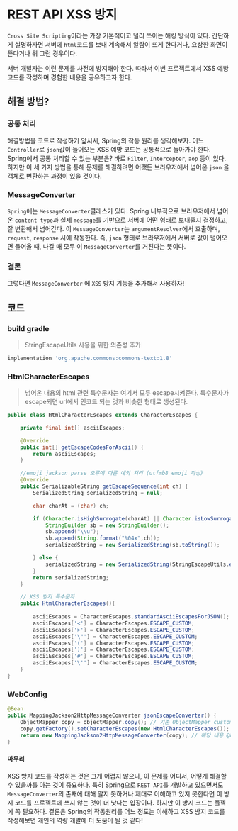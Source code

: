 # REST API XSS 방지
```Cross Site Scripting```이라는 가장 기본적이고 널리 쓰이는 해킹 방식이 있다. 간단하게 설명하자면 서버에 ```html```코드를 보내 계속해서 알람이 뜨게 한다거나, 요상한 화면이 뜬다거나 뭐 그런 경우이다. 

서버 개발자는 이런 문제를 사전에 방지해야 한다. 따라서 이번 프로젝트에서 XSS 예방 코드를 작성하며 경험한 내용을 공유하고자 한다. 

## 해결 방법?
### 공통 처리
해결방법을 코드로 작성하기 앞서서, Spring의 작동 원리를 생각해보자. 어느 ```Controller```로 ```json```값이 들어오든 XSS 예방 코드는 공통적으로 돌아가야 한다. Spring에서 공통 처리할 수 있는 부분은? 바로 ```Filter```, ```Intercepter```, ```aop``` 등이 있다. 하지만 이 세 가지 방법을 통해 문제를 해결하려면 어쨌든 브라우저에서 넘어온 ```json``` 을 객체로 변환하는 과정이 있을 것이다. 

### MessageConverter
```Spring```에는 ```MessageConverter```클래스가 있다. Spring 내부적으로 브라우저에서 넘어온 ```content type```과 실제 ```message```를 기반으로 서버에 어떤 형태로 보내줄지 결정하고, 잘 변환해서 넘어간다. 이 ```MessageConverter```는 ```argumentResolver```에서 호출하며, ```request```, ```response``` 시에 작동한다. 즉, ```json``` 형태로 브라우저에서 서버로 값이 넘어오면 들어올 때, 나갈 때 모두 이 ```MessageConverter```를 거친다는 뜻이다.

### 결론
 그렇다면 ```MessageConverter``` 에 ```XSS``` 방지 기능을 추가해서 사용하자! 

## 코드
### build gradle
> StringEscapeUtils 사용을 위한 의존성 추가
```groovy
implementation 'org.apache.commons:commons-text:1.8'
```
### HtmlCharacterEscapes
> 넘어온 내용의 html 관련 특수문자는 여기서 모두 escape시켜준다. 특수문자가 escape되면 url에서 인코드 되는 것과 비슷한 형태로 생성된다.
```java
public class HtmlCharacterEscapes extends CharacterEscapes {

	private final int[] asciiEscapes;

	@Override
	public int[] getEscapeCodesForAscii() {
		return asciiEscapes;
	}

	//emoji jackson parse 오류에 따른 예외 처리 (utfmb8 emoji 파싱)
	@Override
	public SerializableString getEscapeSequence(int ch) {
		SerializedString serializedString = null;

		char charAt = (char) ch;

		if (Character.isHighSurrogate(charAt) || Character.isLowSurrogate(charAt)) {
			StringBuilder sb = new StringBuilder();
			sb.append("\\u");
			sb.append(String.format("%04x",ch));
			serializedString = new SerializedString(sb.toString());

		} else {
			serializedString = new SerializedString(StringEscapeUtils.escapeHtml4(Character.toString(charAt)));
		}
		return serializedString;
	}

	// XSS 방지 특수문자
	public HtmlCharacterEscapes(){
	
		asciiEscapes = CharacterEscapes.standardAsciiEscapesForJSON();
		asciiEscapes['<'] = CharacterEscapes.ESCAPE_CUSTOM;
		asciiEscapes['>'] = CharacterEscapes.ESCAPE_CUSTOM;
		asciiEscapes['\"'] = CharacterEscapes.ESCAPE_CUSTOM;
		asciiEscapes['('] = CharacterEscapes.ESCAPE_CUSTOM;
		asciiEscapes[')'] = CharacterEscapes.ESCAPE_CUSTOM;
		asciiEscapes['#'] = CharacterEscapes.ESCAPE_CUSTOM;
		asciiEscapes['\''] = CharacterEscapes.ESCAPE_CUSTOM;
	}
}
```

### WebConfig
```java
@Bean
public MappingJackson2HttpMessageConverter jsonEscapeConverter() {
	ObjectMapper copy = objectMapper.copy(); // 기존 ObjectMapper customize한 내용 copy
	copy.getFactory().setCharacterEscapes(new HtmlCharacterEscapes()); // 작성한 esacape 코드 등록
	return new MappingJackson2HttpMessageConverter(copy); // 해당 내용 @bean 등록
}
```

#### 마무리
XSS 방지 코드를 작성하는 것은 크게 어렵지 않으나, 이 문제를 어디서, 어떻게 해결할 수 있을까를 아는 것이 중요하다. 
특히 Spring으로 ```REST API```를 개발하고 있으면서도 ```MessageConverter```의 존재에 대해 알지 못하거나 제대로 이해하고 있지 못한다면 이 방지 코드를 프로젝트에 쓰지 않는 것이 더 낫다는 입장이다. 
하지만 이 방지 코드는 플젝에 꼭 필요하다. 결론은 Spring의 작동원리를 어느 정도는 이해하고 XSS 방지 코드를 작성해보면 개인의 역량 개발에 더 도움이 될 것 같다!
